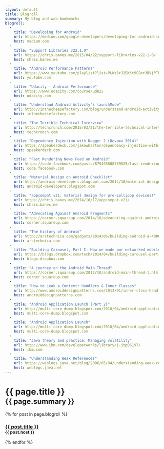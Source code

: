 ```yaml
---
layout: default
title: Blogroll
summary: My blog and web bookmarks
blogroll:
  -
    title: "Developing for Android"
    url: https://medium.com/google-developers/developing-for-android-introduction-5345b451567c
    host: medium.com
  -
    title: "Support Libraries v22.1.0"
    url: https://chris.banes.me/2015/04/22/support-libraries-v22-1-0/
    host: chris.banes.me
  -
    title: "Android Performance Patterns"
    url: https://www.youtube.com/playlist?list=PLWz5rJ2EKKc9CBxr3BVjPTPoDPLdPIFCE
    host: youtube.com
  -
    title: "Udacity - Android Performance"
    url: https://www.udacity.com/course/ud825
    host: udacity.com
  -
    title: "Understand Android Activity's launchMode"
    url: http://inthecheesefactory.com/blog/understand-android-activity-launchmode/en
    host: inthecheesefactory.com
  -
    title: "The Terrible Technical Interview"
    url: http://techcrunch.com/2015/03/21/the-terrible-technical-interview/
    host: techcrunch.com
  -
    title: "Dependency Injection with Dagger 2 (Devoxx 2014)"
    url: https://speakerdeck.com/jakewharton/dependency-injection-with-dagger-2-devoxx-2014
    host: speakerdeck.com
  -
    title: "Fast Rendering News Feed on Android"
    url: https://code.facebook.com/posts/879498888759525/fast-rendering-news-feed-on-android/
    host: code.facebook.com
  -
    title: "Material Design on Android Checklist"
    url: http://android-developers.blogspot.com/2014/10/material-design-on-android-checklist.html
    host: android-developers.blogspot.com
  -
    title: "appcompat v21: material design for pre-Lollipop devices!"
    url: https://chris.banes.me/2014/10/17/appcompat-v21/
    host: chris.banes.me
  -
    title: "Advocating Against Android Fragments"
    url: https://corner.squareup.com/2014/10/advocating-against-android-fragments.html
    host: corner.squareup.com
  -
    title: "The history of Android"
    url: http://arstechnica.com/gadgets/2014/06/building-android-a-40000-word-history-of-googles-mobile-os/
    host: arstechnica.com
  -
    title: "Building Carousel, Part I: How we made our networked mobile app feel fast and local"
    url: https://blogs.dropbox.com/tech/2014/04/building-carousel-part-i-how-we-made-our-networked-mobile-app-feel-fast-and-local/
    host: blogs.dropbox.com
  -
    title: "A journey on the Android Main Thread"
    url: https://corner.squareup.com/2013/10/android-main-thread-1.html
    host: corner.squareup.com
  -
    title: "How to Leak a Context: Handlers & Inner Classes"
    url: http://www.androiddesignpatterns.com/2013/01/inner-class-handler-memory-leak.html
    host: androiddesignpatterns.com
  -
    title: "Android Application Launch (Part 2)"
    url: http://multi-core-dump.blogspot.com/2010/04/android-application-launch-part-2.html
    host: multi-core-dump.blogspot.com
  -
    title: "Android Application Launch"
    url: http://multi-core-dump.blogspot.com/2010/04/android-application-launch.html
    host: multi-core-dump.blogspot.com
  -
    title: "Java theory and practice: Managing volatility"
    url: http://www.ibm.com/developerworks/library/j-jtp06197/
    host: ibm.com
  -
    title: "Understanding Weak References"
    url: https://weblogs.java.net/blog/2006/05/04/understanding-weak-references
    host: weblogs.java.net
---
```


<h1>{{ page.title }}<br/><small>{{ page.summary }}</small></h1>

{% for post in page.blogroll %}
<h3>
  <a href="{{ post.url }}" target="_blank">{{ post.title }}</a><br />
  <small>{{ post.host }}</small>
</h3>
{% endfor %}
